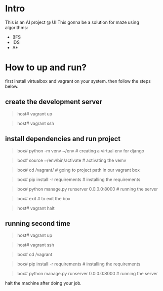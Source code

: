 # Intro

This is an AI project @ UI
This gonna be a solution for maze using algorithms:
- BFS
- IDS
- A*

# How to up and run?

first install virtualbox and vagrant on your system.
then follow the steps below.

## create the development server

> host# vagrant up

> host# vagrant ssh

## install dependencies and run project

> box# python -m venv ~/env # creating a virtual env for django

> box# source ~/env/bin/activate # activating the vemv

> box# cd /vagrant/ # going to project path in our vagrant box

> box# pip install -r requirements # installing the requirements

> box# python manage.py runserver 0.0.0.0:8000 # running the server

> box# exit # to exit the box

> host# vagrant halt


## running second time

> host# vagrant up

> host# vagrant ssh

> box# cd /vagrant

> box# pip install -r requirements # installing the requirements

> box# python manage.py runserver 0.0.0.0:8000 # running the server

halt the machine after doing your job.
